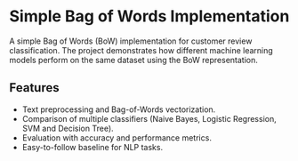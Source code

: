 # Simple Bag of Words Implementation
A simple Bag of Words (BoW) implementation for customer review classification. The project demonstrates how different machine learning models perform on the same dataset using the BoW representation.

## Features
- Text preprocessing and Bag-of-Words vectorization.
- Comparison of multiple classifiers (Naive Bayes, Logistic Regression, SVM and Decision Tree).
- Evaluation with accuracy and performance metrics.
- Easy-to-follow baseline for NLP tasks.
